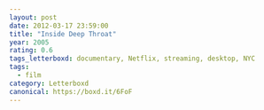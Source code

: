```yaml
---
layout: post 
date: 2012-03-17 23:59:00
title: "Inside Deep Throat"
year: 2005
rating: 0.6
tags_letterboxd: documentary, Netflix, streaming, desktop, NYC
tags:
  - film
category: Letterboxd
canonical: https://boxd.it/6FoF
---
```

